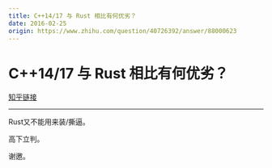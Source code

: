 ```yaml
---
title: C++14/17 与 Rust 相比有何优劣？
date: 2016-02-25
origin: https://www.zhihu.com/question/40726392/answer/88000623
---
```

# C++14/17 与 Rust 相比有何优劣？

[知乎链接](https://www.zhihu.com/question/40726392/answer/88000623)

---------

<span class="RichText ztext CopyrightRichText-richText" itemprop="text"><p>Rust又不能用来装/撕逼。</p><p>高下立判。</p>谢邀。</span>